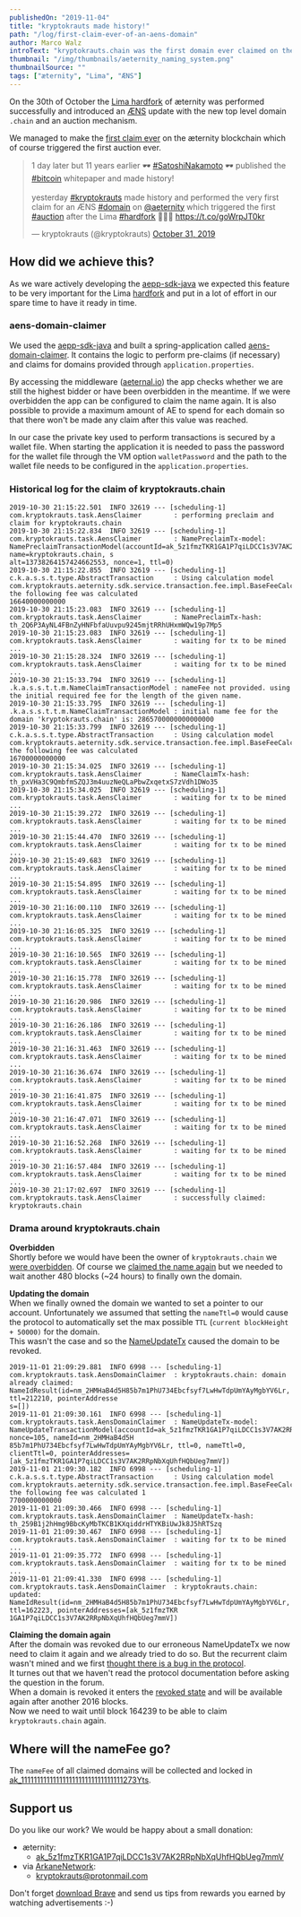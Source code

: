 ```yaml
---
publishedOn: "2019-11-04"
title: "kryptokrauts made history!"
path: "/log/first-claim-ever-of-an-aens-domain"
author: Marco Walz
introText: "kryptokrauts.chain was the first domain ever claimed on the æternity blockchain."
thumbnail: "/img/thumbnails/aeternity_naming_system.png"
thumbnailSource: ""
tags: ["æternity", "Lima", "ÆNS"]
---
```

On the 30th of October the [Lima hardfork](https://twitter.com/aeternity/status/1189565830473883650) of æternity was performed successfully and introduced an [ÆNS](https://github.com/aeternity/protocol/blob/master/AENS.md) update with the new top level domain `.chain` and an auction mechanism.

We managed to make the [first claim ever](https://explorer.aepps.com/#/tx/th_pxVHa3C9QmbfmSZQJ3m4uuzNeQLaPbwZxqetxS7zVdh1DWo35) on the æternity blockchain which of course triggered the first auction ever.

<blockquote class="twitter-tweet"><p lang="en" dir="ltr">1 day later but 11 years earlier 🕶️ <a href="https://twitter.com/hashtag/SatoshiNakamoto?src=hash&amp;ref_src=twsrc%5Etfw">#SatoshiNakamoto</a> 🕶️ published the <a href="https://twitter.com/hashtag/bitcoin?src=hash&amp;ref_src=twsrc%5Etfw">#bitcoin</a> whitepaper and made history!<br><br>yesterday <a href="https://twitter.com/hashtag/kryptokrauts?src=hash&amp;ref_src=twsrc%5Etfw">#kryptokrauts</a> made history and performed the very first claim for an ÆNS <a href="https://twitter.com/hashtag/domain?src=hash&amp;ref_src=twsrc%5Etfw">#domain</a> on <a href="https://twitter.com/aeternity?ref_src=twsrc%5Etfw">@aeternity</a> which triggered the first <a href="https://twitter.com/hashtag/auction?src=hash&amp;ref_src=twsrc%5Etfw">#auction</a> after the Lima <a href="https://twitter.com/hashtag/hardfork?src=hash&amp;ref_src=twsrc%5Etfw">#hardfork</a> 🥳🥳🥳 <a href="https://t.co/goWrpJT0kr">https://t.co/goWrpJT0kr</a></p>&mdash; kryptokrauts (@kryptokrauts) <a href="https://twitter.com/kryptokrauts/status/1190030457255190529?ref_src=twsrc%5Etfw">October 31, 2019</a></blockquote>

## How did we achieve this?
As we ware actively developing the [aepp-sdk-java](https://github.com/kryptokrauts/aepp-sdk-java) we expected this feature to be very important for the Lima [hardfork](/lexicon#hard-fork) and put in a lot of effort in our spare time to have it ready in time.

### aens-domain-claimer
We used the [aepp-sdk-java](https://github.com/kryptokrauts/aepp-sdk-java) and built a spring-application called [aens-domain-claimer](https://github.com/kryptokrauts/aens-domain-claimer). It contains the logic to perform pre-claims (if necessary) and claims for domains provided through `application.properties`.

By accessing the middleware ([aeternal.io](https://aeternal.io)) the app checks whether we are still the highest bidder or have been overbidden in the meantime. If we were overbidden the app can be configured to claim the name again. It is also possible to provide a maximum amount of AE to spend for each domain so that there won't be made any claim after this value was reached.

In our case the private key used to perform transactions is secured by a wallet file. When starting the application it is needed to pass the password for the wallet file through the VM option `walletPassword` and the path to the wallet file needs to be configured in the `application.properties`.

### Historical log for the claim of kryptokrauts.chain
```
2019-10-30 21:15:22.501  INFO 32619 --- [scheduling-1] com.kryptokrauts.task.AensClaimer        : performing preclaim and claim for kryptokrauts.chain
2019-10-30 21:15:22.834  INFO 32619 --- [scheduling-1] com.kryptokrauts.task.AensClaimer        : NamePreclaimTx-model: NamePreclaimTransactionModel(accountId=ak_5z1fmzTKR1GA1P7qiLDCC1s3V7AK2RRpNbXqUhfHQbUeg7mmV, name=kryptokrauts.chain, s
alt=13738264157424662553, nonce=1, ttl=0)
2019-10-30 21:15:22.855  INFO 32619 --- [scheduling-1] c.k.a.s.s.t.type.AbstractTransaction     : Using calculation model com.kryptokrauts.aeternity.sdk.service.transaction.fee.impl.BaseFeeCalculationModel the following fee was calculated 
16640000000000
2019-10-30 21:15:23.083  INFO 32619 --- [scheduling-1] com.kryptokrauts.task.AensClaimer        : NamePreclaimTx-hash: th_2Q6P3AyNL4FBnZyHNFbfaUuvpu9245mjtRRhUHxmWQw19p7Mp5
2019-10-30 21:15:23.083  INFO 32619 --- [scheduling-1] com.kryptokrauts.task.AensClaimer        : waiting for tx to be mined ...
2019-10-30 21:15:28.324  INFO 32619 --- [scheduling-1] com.kryptokrauts.task.AensClaimer        : waiting for tx to be mined ...
2019-10-30 21:15:33.794  INFO 32619 --- [scheduling-1] .k.a.s.s.t.t.m.NameClaimTransactionModel : nameFee not provided. using the initial required fee for the length of the given name.
2019-10-30 21:15:33.795  INFO 32619 --- [scheduling-1] .k.a.s.s.t.t.m.NameClaimTransactionModel : initial name fee for the domain 'kryptokrauts.chain' is: 2865700000000000000
2019-10-30 21:15:33.799  INFO 32619 --- [scheduling-1] c.k.a.s.s.t.type.AbstractTransaction     : Using calculation model com.kryptokrauts.aeternity.sdk.service.transaction.fee.impl.BaseFeeCalculationModel the following fee was calculated 
16700000000000
2019-10-30 21:15:34.025  INFO 32619 --- [scheduling-1] com.kryptokrauts.task.AensClaimer        : NameClaimTx-hash: th_pxVHa3C9QmbfmSZQJ3m4uuzNeQLaPbwZxqetxS7zVdh1DWo35
2019-10-30 21:15:34.025  INFO 32619 --- [scheduling-1] com.kryptokrauts.task.AensClaimer        : waiting for tx to be mined ...
2019-10-30 21:15:39.272  INFO 32619 --- [scheduling-1] com.kryptokrauts.task.AensClaimer        : waiting for tx to be mined ...
2019-10-30 21:15:44.470  INFO 32619 --- [scheduling-1] com.kryptokrauts.task.AensClaimer        : waiting for tx to be mined ...
2019-10-30 21:15:49.683  INFO 32619 --- [scheduling-1] com.kryptokrauts.task.AensClaimer        : waiting for tx to be mined ...
2019-10-30 21:15:54.895  INFO 32619 --- [scheduling-1] com.kryptokrauts.task.AensClaimer        : waiting for tx to be mined ...
2019-10-30 21:16:00.110  INFO 32619 --- [scheduling-1] com.kryptokrauts.task.AensClaimer        : waiting for tx to be mined ...
2019-10-30 21:16:05.325  INFO 32619 --- [scheduling-1] com.kryptokrauts.task.AensClaimer        : waiting for tx to be mined ...
2019-10-30 21:16:10.565  INFO 32619 --- [scheduling-1] com.kryptokrauts.task.AensClaimer        : waiting for tx to be mined ...
2019-10-30 21:16:15.778  INFO 32619 --- [scheduling-1] com.kryptokrauts.task.AensClaimer        : waiting for tx to be mined ...
2019-10-30 21:16:20.986  INFO 32619 --- [scheduling-1] com.kryptokrauts.task.AensClaimer        : waiting for tx to be mined ...
2019-10-30 21:16:26.186  INFO 32619 --- [scheduling-1] com.kryptokrauts.task.AensClaimer        : waiting for tx to be mined ...
2019-10-30 21:16:31.463  INFO 32619 --- [scheduling-1] com.kryptokrauts.task.AensClaimer        : waiting for tx to be mined ...
2019-10-30 21:16:36.674  INFO 32619 --- [scheduling-1] com.kryptokrauts.task.AensClaimer        : waiting for tx to be mined ...
2019-10-30 21:16:41.875  INFO 32619 --- [scheduling-1] com.kryptokrauts.task.AensClaimer        : waiting for tx to be mined ...
2019-10-30 21:16:47.071  INFO 32619 --- [scheduling-1] com.kryptokrauts.task.AensClaimer        : waiting for tx to be mined ...
2019-10-30 21:16:52.268  INFO 32619 --- [scheduling-1] com.kryptokrauts.task.AensClaimer        : waiting for tx to be mined ...
2019-10-30 21:16:57.484  INFO 32619 --- [scheduling-1] com.kryptokrauts.task.AensClaimer        : waiting for tx to be mined ...
2019-10-30 21:17:02.697  INFO 32619 --- [scheduling-1] com.kryptokrauts.task.AensClaimer        : successfully claimed: kryptokrauts.chain
```

### Drama around kryptokrauts.chain
**Overbidden**  
Shortly before we would have been the owner of `kryptokrauts.chain` we [were overbidden](https://explorer.aepps.com/#/tx/th_kNBQdCtdtYGKnUMGs6Bam7Vq93Mx6dwo6oTLhsdznXEZoFgMK). Of course we [claimed the name again]() but we needed to wait another 480 blocks (~24 hours) to finally own the domain.

**Updating the domain**  
When we finally owned the domain we wanted to set a pointer to our account. Unfortunately we assumed that setting the `nameTtl=0` would cause the protocol to automatically set the max possible `TTL` (`current blockHeight + 50000)` for the domain.  
This wasn't the case and so the [NameUpdateTx](https://explorer.aepps.com/#/tx/th_259B1j2hHmg9BbcKyMbTKCB1KXqiddrHTYKBiUwJk8J5hRTSzq) caused the domain to be revoked.

```
2019-11-01 21:09:29.881  INFO 6998 --- [scheduling-1] com.kryptokrauts.task.AensDomainClaimer  : kryptokrauts.chain: domain already claimed: NameIdResult(id=nm_2HMHaB4d5H85b7m1PhU734Ebcfsyf7LwHwTdpUmYAyMgbYV6Lr, ttl=212210, pointerAddresse
s=[])
2019-11-01 21:09:30.161  INFO 6998 --- [scheduling-1] com.kryptokrauts.task.AensDomainClaimer  : NameUpdateTx-model: NameUpdateTransactionModel(accountId=ak_5z1fmzTKR1GA1P7qiLDCC1s3V7AK2RRpNbXqUhfHQbUeg7mmV, nonce=105, nameId=nm_2HMHaB4d5H
85b7m1PhU734Ebcfsyf7LwHwTdpUmYAyMgbYV6Lr, ttl=0, nameTtl=0, clientTtl=0, pointerAddresses=[ak_5z1fmzTKR1GA1P7qiLDCC1s3V7AK2RRpNbXqUhfHQbUeg7mmV])
2019-11-01 21:09:30.182  INFO 6998 --- [scheduling-1] c.k.a.s.s.t.type.AbstractTransaction     : Using calculation model com.kryptokrauts.aeternity.sdk.service.transaction.fee.impl.BaseFeeCalculationModel the following fee was calculated 1
7700000000000
2019-11-01 21:09:30.466  INFO 6998 --- [scheduling-1] com.kryptokrauts.task.AensDomainClaimer  : NameUpdateTx-hash: th_259B1j2hHmg9BbcKyMbTKCB1KXqiddrHTYKBiUwJk8J5hRTSzq
2019-11-01 21:09:30.467  INFO 6998 --- [scheduling-1] com.kryptokrauts.task.AensDomainClaimer  : waiting for tx to be mined ...
2019-11-01 21:09:35.772  INFO 6998 --- [scheduling-1] com.kryptokrauts.task.AensDomainClaimer  : waiting for tx to be mined ...
2019-11-01 21:09:41.330  INFO 6998 --- [scheduling-1] com.kryptokrauts.task.AensDomainClaimer  : kryptokrauts.chain: updated: NameIdResult(id=nm_2HMHaB4d5H85b7m1PhU734Ebcfsyf7LwHwTdpUmYAyMgbYV6Lr, ttl=162223, pointerAddresses=[ak_5z1fmzTKR
1GA1P7qiLDCC1s3V7AK2RRpNbXqUhfHQbUeg7mmV])
```

**Claiming the domain again**  
After the domain was revoked due to our erroneous NameUpdateTx we now need to claim it again and we already tried to do so. But the recurrent claim wasn't mined and we first [thought there is a bug in the protocol](https://forum.aeternity.com/t/bug-when-claiming-a-domain-for-the-2nd-time/5162).  
It turnes out that we haven't read the protocol documentation before asking the question in the forum.  
When a domain is revoked it enters the [revoked state](https://github.com/aeternity/protocol/blob/aens-auctions/AENS.md#revoke) and will be available again after another 2016 blocks.  
Now we need to wait until block 164239 to be able to claim `kryptokrauts.chain` again.

## Where will the nameFee go?
The `nameFee` of all claimed domains will be collected and locked in [ak_11111111111111111111111111111111273Yts](https://explorer.aepps.com/#/account/ak_11111111111111111111111111111111273Yts).

## Support us
Do you like our work? We would be happy about a small donation:
- æternity:
  - [ak_5z1fmzTKR1GA1P7qiLDCC1s3V7AK2RRpNbXqUhfHQbUeg7mmV](https://explorer.aepps.com/#/account/ak_5z1fmzTKR1GA1P7qiLDCC1s3V7AK2RRpNbXqUhfHQbUeg7mmV)
- via [ArkaneNetwork](https://arkane.network/):
  - kryptokrauts@protonmail.com

Don't forget [download Brave](https://brave.com/kry019) and send us tips from rewards you earned by watching advertisements :-)